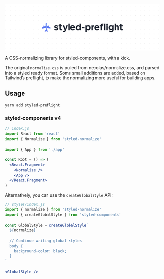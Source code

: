 ![](/docs/banner.png)

A CSS-normalizing library for styled-components, with a kick.

The original `normalize.css` is pulled from necolas/normalize.css, and parsed into a styled ready format. Some small additions are added, based on Tailwind’s preflight, to make the normalizing more useful for building apps.

## Usage

```sh
yarn add styled-preflight
```

### styled-components v4

```jsx
// index.js
import React from 'react'
import { Normalize } from 'styled-normalize'

import { App } from './app'

const Root = () => (
  <React.Fragment>
    <Normalize />
    <App />
  </React.Fragment>
)
```

Alternatively, you can use the `createGlobalStyle` API:

```jsx
// styles/index.js
import { normalize } from 'styled-normalize'
import { createGlobalStyle } from 'styled-components'

const GlobalStyle = createGlobalStyle`
  ${normalize}

  // Continue writing global styles
  body {
    background-color: black;
  }
`

<GlobalStyle />
```
